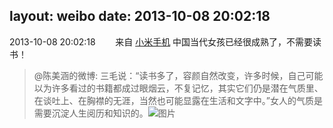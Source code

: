 layout: weibo
date: 2013-10-08 20:02:18
---
<meta name="referrer" content="no-referrer" />

2013-10-08 20:02:18  &nbsp;&nbsp;&nbsp;&nbsp;&nbsp;&nbsp; 来自 <a href="http://app.weibo.com/t/feed/22zMnn" rel="nofollow">小米手机</a>
中国当代女孩已经很成熟了，不需要读书！
>  @陈美涵的微博: 三毛说：“读书多了，容颜自然改变，许多时候，自己可能以为许多看过的书籍都成过眼烟云，不复记忆，其实它们仍是潜在气质里、在谈吐上、在胸襟的无涯，当然也可能显露在生活和文字中。”女人的气质是需要沉淀人生阅历和知识的。 ​​​
>  ![图片](https://ww2.sinaimg.cn/large/4d81cacajw1e9dopk4etnj20e60data1.jpg)
